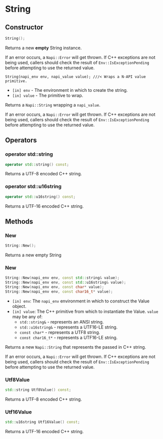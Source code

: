 # String

## Constructor

```cpp
String();
```

Returns a new **empty** String instance.

If an error occurs, a `Napi::Error` will get thrown. If C++ exceptions are not
being used, callers should check the result of `Env::IsExceptionPending` before
attempting to use the returned value.

```
String(napi_env env, napi_value value); ///< Wraps a N-API value primitive.
```
- `[in] env` - The environment in which to create the string.
- `[in] value` - The primitive to wrap.

Returns a `Napi::String` wrapping a `napi_value`.

If an error occurs, a `Napi::Error` will get thrown. If C++ exceptions are not
being used, callers should check the result of `Env::IsExceptionPending` before
attempting to use the returned value.

## Operators

### operator std::string

```cpp
operator std::string() const;
```

Returns a UTF-8 encoded C++ string.

### operator std::u16string
```cpp
operator std::u16string() const;
```

Returns a UTF-16 encoded C++ string.

## Methods

### New
```cpp
String::New();
```

Returns a new empty String

### New
```cpp
String::New(napi_env env, const std::string& value);
String::New(napi_env env, const std::u16string& value);
String::New(napi_env env, const char* value);
String::New(napi_env env, const char16_t* value);
```

- `[in] env`: The `napi_env` environment in which to construct the Value object.
- `[in] value`: The C++ primitive from which to instantiate the Value. `value` may be any of:
  - `std::string&` - represents an ANSI string.
  - `std::u16string&` - represents a UTF16-LE string.
  - `const char*` - represents a UTF8 string.
  - `const char16_t*` - represents a UTF16-LE string.

Returns a new `Napi::String` that represents the passed in C++ string.

If an error occurs, a `Napi::Error` will get thrown. If C++ exceptions are not
being used, callers should check the result of `Env::IsExceptionPending` before
attempting to use the returned value.

### Utf8Value
```cpp
std::string Utf8Value() const;
```

Returns a UTF-8 encoded C++ string.

### Utf16Value
```cpp
std::u16string Utf16Value() const;
```

Returns a UTF-16 encoded C++ string.